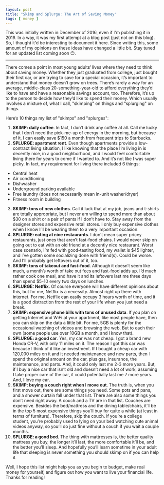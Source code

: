 ```yaml
---
layout: post
title: "Skimp and Splurge: The Art of Saving Money"
tags: [ money ]
---
```


This was initially written in December of 2016, even if I'm publishing it in 2019. In a way, it was my first attempt at a blog post (just not on this blog). So, I thought it'd be interesting to document it here. Since writing this, some amount of my opinions on these ideas have changed a little bit. Stay tuned for an updated list coming soon 😉.

---

There comes a point in most young adults’ lives where they need to think about saving money. Whether they just graduated from college, just bought their first car, or are trying to save for a special occasion, it’s important to understand that money doesn’t grow on trees. There’s rarely a way for an average, middle-class 20-something-year-old to afford everything they’d like to have and have a reasonable savings account, too. Therefore, it’s up to the person to decide how they’d like to spend their money. Which usually involves a mixture of, what I call, "skimping" on things and "splurging" on things.

Here’s 10 things my list of "skimps" and "splurges":
1. **SKIMP: daily coffee**. In fact, I don’t drink any coffee at all. Call me lucky that I don’t need the pick-me-up of energy in the morning, but because of it, I can easily save $150 a month from frequent trips to Starbucks.
2. **SPLURGE: apartment rent**. Even though apartments provide a low-contract living situation, I like knowing that the place I’m living in is decently nice, in a good neighborhood, and I would feel comfortable living there for years to come if I wanted to. And it’s not like I was super picky. In fact, my requirement for living there included 6 things:
* Central heat
* Air conditioning
* Dishwasher
* Underground parking available
* Free laundry (does not necessarily mean in-unit washer/dryer)
* Fitness room in building
3. **SKIMP: tons of new clothes**. Call it luck that at my job, jeans and t-shirts are totally appropriate, but I never am willing to spend more than about $30 on a shirt or a pair of pants if I don’t have to. Stay away from the designer stores and expensive retail stores. I only buy expensive clothes when I know I’ll be wearing them to a very important occasion.
4. **SPLURGE: eating at nice restaurants**. I don’t mean super pricey restaurants, just ones that aren’t fast-food chains. I would never skip on going out to eat with an old friend at a decently nice restaurant. Worst case scenario, I’m fed with good-tasting food, my wallet is $45 lighter, and I’ve gotten some socializing done with friend(s). Could be worse. And I’ll probably get leftovers out of it, too.
5. **SKIMP: tons of takeout and fast-food**. Although it doesn’t seem like much, a month’s worth of take out fees and fast-food adds up. I’d much rather cook one meal, and have it and its leftovers last me three days than spend $5-10 every two days on lunches.
6. **SPLURGE: Netflix**. Of course everyone will have different opinions about this, but for me, Netflix is a necessity. Almost right up there with internet. For me, Netflix can easily occupy 3 hours worth of time, and it is a good distraction from the rest of your life when you just need a break.
7. **SKIMP: expensive phone bills with tons of unused data**. If you plan on getting Internet and WiFi at your apartment, like most people have, then you can skip on the data a little bit. For me, 5GB is plenty for the occasional watching of videos and browsing the web. But to each their own (some people use over 10GB a month, and I know that).
8. **SPLURGE: a good car**. Yes, my car was not cheap. I got a brand new Honda CR-V, with only 11 miles on it. The reason I got this car was because I think of it like an investment. If I bought a cheap car with 120,000 miles on it and it needed maintenance and new parts, then I spend the original amount on the car, plus gas, insurance, the maintenance, and parts. And, it could only last me 2-3 more years. But, if I buy a nice car that isn’t old and doesn’t need a lot of work, assuming I take proper care of the car, it could potentially last me 7 more years. And, I love my car.
9. **SKIMP: buying a couch right when I move out**. The truth is, when you first move out, there are some things you need. Some pots and pans, and a shower curtain fall under that list. There are also some things you don’t need right away. A couch and a TV are in that list. Couches are expensive. Besides the bed/mattress and the dining table/chairs, it’ll be in the top 5 most expensive things you’ll buy for quite a while (at least in terms of furniture). Therefore, skip the couch. If you’re a college student, you’re probably used to lying on your bed watching cute animal videos anyway, so you’ll do just fine without a couch if you wait a couple months.
10. **SPLURGE: a good bed**. The thing with mattresses is, the better quality mattress you buy, the longer it’ll last, the more comfortable it’ll be, and the better you’ll sleep. And hopefully you’ll learn sometime in your adult life that sleeping is never something you should skimp on if you can help it.

Well, I hope this list might help you as you begin to budget, make real money  for yourself, and figure out how you want to live your financial life. Thanks for reading!
